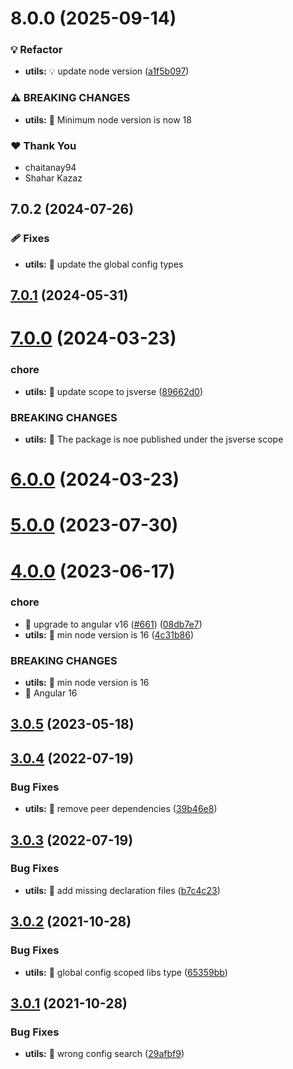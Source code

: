 # 8.0.0 (2025-09-14)

### 💡 Refactor

- **utils:** 💡 update node version ([a1f5b097](https://github.com/jsverse/transloco/commit/a1f5b097))

### ⚠ BREAKING CHANGES

- **utils:** 🧨 Minimum node version is now 18

### ❤️ Thank You

- chaitanay94
- Shahar Kazaz

## 7.0.2 (2024-07-26)

### 🩹 Fixes

- **utils:** 🐛 update the global config types

## [7.0.1](https://github.com/jsverse/transloco/compare/transloco-utils-7.0.0...transloco-utils-7.0.1) (2024-05-31)

# [7.0.0](https://github.com/jsverse/transloco/compare/transloco-utils-6.0.0...transloco-utils-7.0.0) (2024-03-23)

### chore

- **utils:** 🤖 update scope to jsverse ([89662d0](https://github.com/jsverse/transloco/commit/89662d0d950d233bed5502fa7a182f42cdad2838))

### BREAKING CHANGES

- **utils:** 🧨 The package is noe published under the jsverse scope

# [6.0.0](https://github.com/jsverse/transloco/compare/transloco-utils-5.0.0...transloco-utils-6.0.0) (2024-03-23)

# [5.0.0](https://github.com/jsverse/transloco/compare/transloco-utils-4.0.0...transloco-utils-5.0.0) (2023-07-30)

# [4.0.0](https://github.com/jsverse/transloco/compare/transloco-utils-3.0.5...transloco-utils-4.0.0) (2023-06-17)

### chore

- 🤖 upgrade to angular v16 ([#661](https://github.com/jsverse/transloco/issues/661)) ([08db7e7](https://github.com/jsverse/transloco/commit/08db7e7d1f64846fa0b07123dee8ff5bff20b4f0))
- **utils:** 🤖 min node version is 16 ([4c31b86](https://github.com/jsverse/transloco/commit/4c31b865ec57786ea961a414ef07510532afcddc))

### BREAKING CHANGES

- **utils:** 🧨 min node version is 16
- 🧨 Angular 16

## [3.0.5](https://github.com/jsverse/transloco/compare/transloco-utils-3.0.4...transloco-utils-3.0.5) (2023-05-18)

## [3.0.4](https://github.com/jsverse/transloco/compare/transloco-utils-3.0.3...transloco-utils-3.0.4) (2022-07-19)

### Bug Fixes

- **utils:** 🐛 remove peer dependencies ([39b46e8](https://github.com/jsverse/transloco/commit/39b46e871ddf73ac8e23ce3e169ba9c09c8c9f97))

## [3.0.3](https://github.com/jsverse/transloco/compare/transloco-utils-3.0.2...transloco-utils-3.0.3) (2022-07-19)

### Bug Fixes

- **utils:** 🐛 add missing declaration files ([b7c4c23](https://github.com/jsverse/transloco/commit/b7c4c23ba2c9b337615166f94106b416a4ed0377))

## [3.0.2](https://github.com/jsverse/transloco/compare/transloco-utils-3.0.1...transloco-utils-3.0.2) (2021-10-28)

### Bug Fixes

- **utils:** 🐛 global config scoped libs type ([65359bb](https://github.com/jsverse/transloco/commit/65359bb503a94dea9ff24b16fe2e06a3bb15cffc))

## [3.0.1](https://github.com/jsverse/transloco/compare/transloco-utils-3.0.0...transloco-utils-3.0.1) (2021-10-28)

### Bug Fixes

- **utils:** 🐛 wrong config search ([29afbf9](https://github.com/jsverse/transloco/commit/29afbf9164607c7e941451031a8f6bf426ff3a6d))
